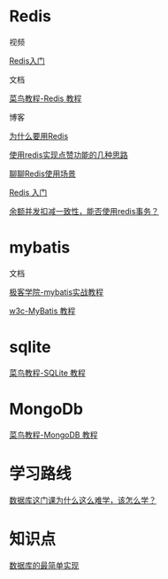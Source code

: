 # Redis

视频

[Redis入门](https://www.imooc.com/learn/839)

文档

[菜鸟教程-Redis 教程](https://www.runoob.com/redis/redis-tutorial.html)

博客

[为什么要用Redis](https://juejin.im/post/5b516dc75188251af363492d)

[使用redis实现点赞功能的几种思路](https://www.jianshu.com/p/2ab76d5bde71)

[聊聊Redis使用场景](https://juejin.im/post/58330053570c350059e0bb08)

[Redis 入门](https://juejin.im/post/5b4dd82ee51d451925629622)

[余额并发扣减一致性，能否使用redis事务？](https://mp.weixin.qq.com/s/4mGXzC9U5lM91GpVM__BMg)

# mybatis

文档

[极客学院-mybatis实战教程](http://wiki.jikexueyuan.com/project/mybatis-in-action/)

[w3c-MyBatis 教程](https://www.w3cschool.cn/mybatis/)

# sqlite

[菜鸟教程-SQLite 教程](https://www.runoob.com/sqlite/sqlite-tutorial.html)

# MongoDb

[菜鸟教程-MongoDB 教程](https://www.runoob.com/mongodb/mongodb-tutorial.html)

# 学习路线

[数据库这门课为什么这么难学，该怎么学？](https://www.zhihu.com/question/26788013/answer/369020456)

# 知识点

[数据库的最简单实现](http://www.ruanyifeng.com/blog/2014/07/database_implementation.html)